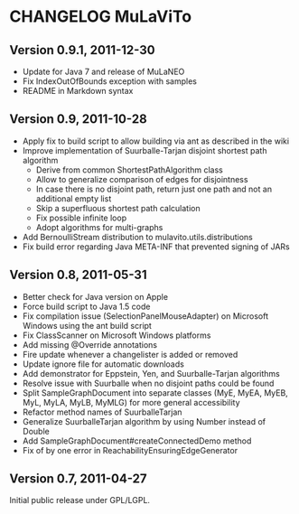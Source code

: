 CHANGELOG MuLaViTo
==================

Version 0.9.1, 2011-12-30
-------------------------
- Update for Java 7 and release of MuLaNEO
- Fix IndexOutOfBounds exception with samples
- README in Markdown syntax

Version 0.9, 2011-10-28
-----------------------
- Apply fix to build script to allow building via ant as described in the wiki
- Improve implementation of Suurballe-Tarjan disjoint shortest path algorithm
  - Derive from common ShortestPathAlgorithm class
  - Allow to generalize comparison of edges for disjointness
  - In case there is no disjoint path, return just one path and not an
    additional empty list
  - Skip a superfluous shortest path calculation
  - Fix possible infinite loop
  - Adopt algorithms for multi-graphs
- Add BernoulliStream distribution to mulavito.utils.distributions
- Fix build error regarding Java META-INF that prevented signing of JARs

Version 0.8, 2011-05-31
-----------------------
- Better check for Java version on Apple
- Force build script to Java 1.5 code
- Fix compilation issue (SelectionPanelMouseAdapter) on Microsoft Windows
  using the ant build script
- Fix ClassScanner on Microsoft Windows platforms
- Add missing @Override annotations
- Fire update whenever a changelister is added or removed
- Update ignore file for automatic downloads
- Add demonstrator for Eppstein, Yen, and Suurballe-Tarjan algorithms
- Resolve issue with Suurballe when no disjoint paths could be found
- Split SampleGraphDocument into separate classes
  (MyE, MyEA, MyEB, MyL, MyLA, MyLB, MyMLG) for more general accessibility
- Refactor method names of SuurballeTarjan
- Generalize SuurballeTarjan algorithm by using Number instead of Double
- Add SampleGraphDocument#createConnectedDemo method
- Fix of by one error in ReachabilityEnsuringEdgeGenerator

Version 0.7, 2011-04-27
-----------------------
Initial public release under GPL/LGPL.
